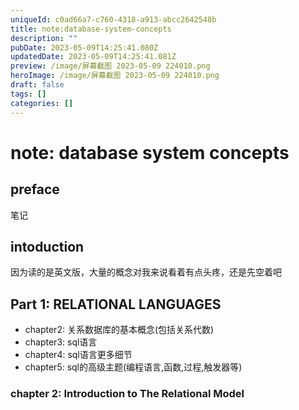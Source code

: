 ```yaml
---
uniqueId: c0ad66a7-c760-4318-a913-abcc2642548b
title: note:database-system-concepts
description: ""
pubDate: 2023-05-09T14:25:41.080Z
updatedDate: 2023-05-09T14:25:41.081Z
preview: /image/屏幕截图 2023-05-09 224010.png
heroImage: /image/屏幕截图 2023-05-09 224010.png
draft: false
tags: []
categories: []
---
```

# note: database system concepts

## preface
笔记

## intoduction

因为读的是英文版，大量的概念对我来说看着有点头疼，还是先空着吧

## Part 1: RELATIONAL LANGUAGES

* chapter2: 关系数据库的基本概念(包括关系代数)
* chapter3: sql语言
* chapter4: sql语言更多细节
* chapter5: sql的高级主题(编程语言,函数,过程,触发器等)

### chapter 2: Introduction to The Relational Model